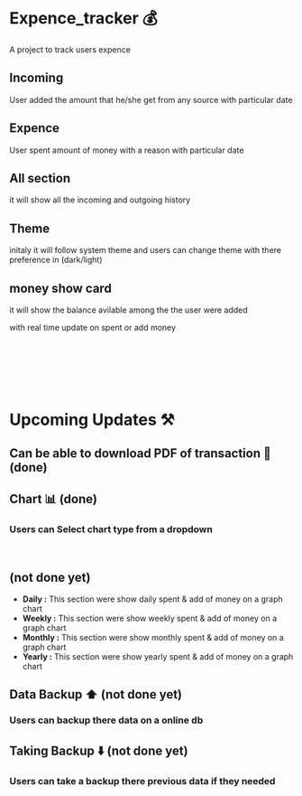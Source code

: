 # Expence_tracker 💰

A project to track users expence 

## Incoming 

User added the amount that he/she get from any source  with particular date 

## Expence 
User spent amount of money with a reason with particular date

## All section

it will show all the incoming and outgoing history


## Theme 

initaly it will follow system theme and users can change theme with there preference in (dark/light)

## money show card

it will show the balance avilable among the the user were added 

with real time update on spent or add money


<br>
<br>
<br>
<br>
<br>



# Upcoming Updates ⚒️
## Can be able to download PDF of  transaction 📄 (done)
## Chart 📊  (done)
   ### Users can Select chart type from a dropdown
   <br>



 ## (not done yet)
  - **Daily :**    This section were show daily spent  & add of money on a graph  chart 
  - **Weekly :**  This section were show weekly spent  & add of money on a graph  chart 
  - **Monthly :**  This section were show monthly spent  & add of money on a graph  chart 
  - **Yearly :**  This section were show yearly spent  & add of money on a graph  chart 

  ## Data Backup ⬆️ (not done yet)

###  Users can backup there data on a online db 

  ## Taking Backup ⬇️  (not done yet)

 ### Users can take a backup there previous data if they needed

    
